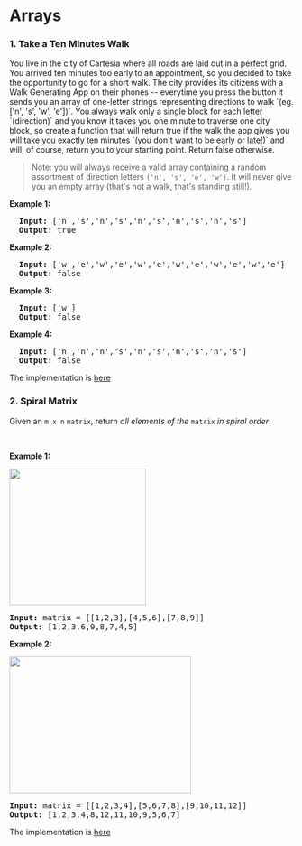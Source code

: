 <h1>Arrays</h1>
<div>
    <h3 id="tenMinutesWalk">1. Take a Ten Minutes Walk</h3>

 <p>You live in the city of Cartesia where all roads are laid out in a perfect grid. You arrived ten minutes too early to an appointment, so you decided to take the opportunity to go for a short walk. The city provides its citizens with a Walk Generating App on their phones -- everytime you press the button it sends you an array of one-letter strings representing directions to walk `(eg. ['n', 's', 'w', 'e'])`. You always walk only a single block for each letter `(direction)` and you know it takes you one minute to traverse one city block, so create a function that will return true if the walk the app gives you will take you exactly ten minutes `(you don't want to be early or late!)` and will, of course, return you to your starting point. Return false otherwise.</p>

> Note: you will always receive a valid array containing a random assortment of direction letters `('n', 's', 'e', 'w')`. It will never give you an empty array (that's not a walk, that's standing still!).
<p><strong>Example 1:</strong></p>
<pre>
  <strong>Input:</strong> ['n','s','n','s','n','s','n','s','n','s']
  <strong>Output:</strong> true
</pre>
<p><strong>Example 2:</strong></p>
<pre>
  <strong>Input:</strong> ['w','e','w','e','w','e','w','e','w','e','w','e']
  <strong>Output:</strong> false
</pre>
<p><strong>Example 3:</strong></p>
<pre>
  <strong>Input:</strong> ['w']
  <strong>Output:</strong> false
</pre>
<p><strong>Example 4:</strong></p>
<pre>
  <strong>Input:</strong> ['n','n','n','s','n','s','n','s','n','s']
  <strong>Output:</strong> false
</pre>
<div> The implementation is <a href="./tenMinutesWalk.js" target="_blank" >here</a></div>
</div>
<div>
  <h3 id="spiralMatrix">2. Spiral Matrix</h3>
  <div><p>Given an <code>m x n</code> <code>matrix</code>, return <em>all elements of the</em> <code>matrix</code> <em>in spiral order</em>.</p>

<p>&nbsp;</p>
<p><strong>Example 1:</strong></p>
<img alt="" src="https://assets.leetcode.com/uploads/2020/11/13/spiral1.jpg" style="width: 242px; height: 242px;">
<pre><strong>Input:</strong> matrix = [[1,2,3],[4,5,6],[7,8,9]]
<strong>Output:</strong> [1,2,3,6,9,8,7,4,5]
</pre>

<p><strong>Example 2:</strong></p>
<img alt="" src="https://assets.leetcode.com/uploads/2020/11/13/spiral.jpg" style="width: 322px; height: 242px;">
<pre><strong>Input:</strong> matrix = [[1,2,3,4],[5,6,7,8],[9,10,11,12]]
<strong>Output:</strong> [1,2,3,4,8,12,11,10,9,5,6,7]
</pre>
</div>
<div> The implementation is <a href="./spiralTraversal.js" target="_blank" >here</a></div>
</div>
